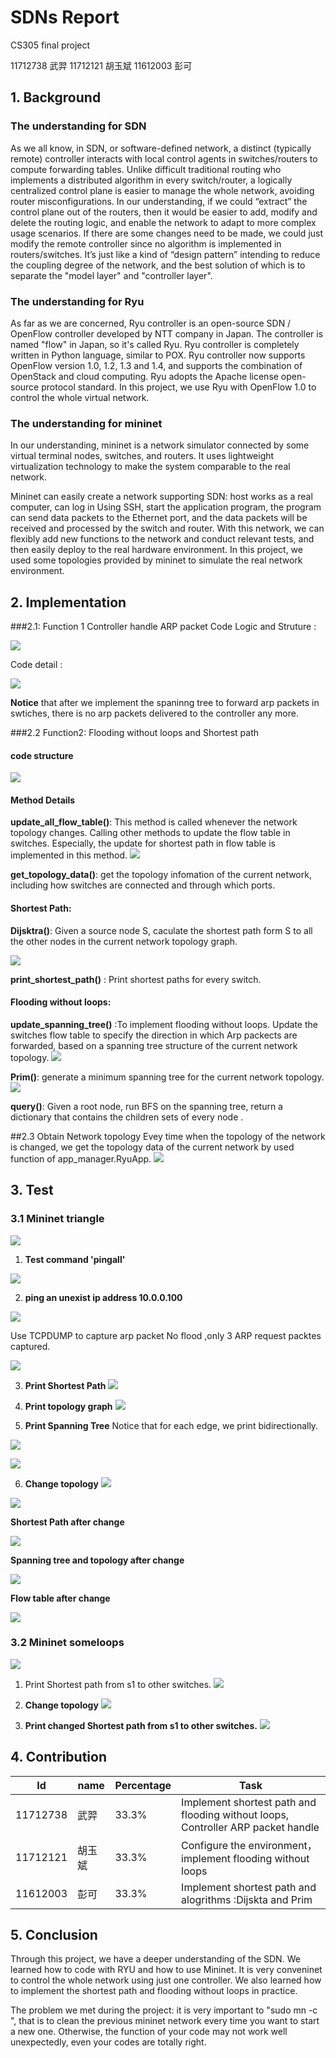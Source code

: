 # SDNs Report
CS305 final project

11712738 武羿
11712121 胡玉斌
11612003 彭可
## 1. Background 
### The understanding for SDN

As we all know, in SDN, or software-defined network, a distinct (typically remote) controller interacts with local control agents in switches/routers to compute forwarding tables. Unlike difficult traditional routing who implements a distributed algorithm in every switch/router, a logically centralized control plane is easier to manage the whole network, avoiding router misconfigurations. In our understanding, if we could “extract” the control plane out of the routers, then it would be easier to add, modify and delete the routing logic, and enable the network to adapt to more complex usage scenarios. If there are some changes need to be made, we could just modify the remote controller since no algorithm is implemented in routers/switches. It’s just like a kind of “design pattern” intending to reduce the coupling degree of the network, and the best solution of which is to separate the "model layer" and "controller layer".



### The understanding for Ryu

As far as we are concerned, Ryu controller is an open-source SDN / OpenFlow controller developed by NTT company in Japan. The controller is named "flow" in Japan, so it's called Ryu. Ryu controller is completely written in Python language, similar to POX. Ryu controller now supports OpenFlow version 1.0, 1.2, 1.3 and 1.4, and supports the combination of OpenStack and cloud computing. Ryu adopts the Apache license open-source protocol standard. In this project, we use Ryu with OpenFlow 1.0 to control the whole virtual network.



### The understanding for mininet

In our understanding, mininet is a network simulator connected by some virtual terminal nodes, switches, and routers. It uses lightweight virtualization technology to make the system comparable to the real network.

Mininet can easily create a network supporting SDN: host works as a real computer, can log in Using SSH, start the application program, the program can send data packets to the Ethernet port, and the data packets will be received and processed by the switch and router. With this network, we can flexibly add new functions to the network and conduct relevant tests, and then easily deploy to the real hardware environment. In this project, we used some topologies provided by mininet to simulate the real network environment.



## 2. Implementation
###2.1: Function 1 Controller handle ARP packet
Code Logic and Struture :

![](./images/r2.png)

Code detail :

![](./images/c1.png)

**Notice** that after we implement the spaninng tree to forward arp packets in swtiches, there is no arp packets delivered to the controller any more.

###2.2 Function2: Flooding without loops and  Shortest path

#### code structure
![](./images/r1.png)
#### Method Details

**update_all_flow_table()**: This method is called whenever the network topology changes. Calling other methods to update the flow table in switches. Especially, the update for shortest path in flow table is implemented in this method.
![](./images/spft.png)

**get_topology_data()**: get the topology infomation of the current network, including how switches are connected and through which ports.

#### Shortest Path:

**Dijsktra()**: Given a source node S, caculate the shortest path form S to all the other nodes in the current network topology graph.

![](./images/Dijkstra.png)

**print_shortest_path()** : Print shortest paths for every switch.


#### Flooding without loops:
**update_spanning_tree()** :To implement flooding without loops. Update the switches flow table to specify the direction in which Arp packects are forwarded, based on a spanning tree structure of the current network topology.
![](./images/arp.png)

**Prim()**: generate a minimum spanning tree for the current network topology.
![](./images/prim.png)

**query()**: Given a root node, run BFS on the spanning tree, return a dictionary that contains the children sets of every node .

##2.3 Obtain Network topology
Evey time when the topology of the network is changed, we get the topology data of the current network by used function of app_manager.RyuApp.
![](./images/td.png)


## 3. Test
### 3.1 Mininet triangle
![](./images/t.png)
1. **Test command 'pingall'**

![](./images/pingall.png)


2. **ping an unexist ip address 10.0.0.100**

![](./images/ping_2.png)

Use TCPDUMP to capture arp  packet
No flood ,only 3 ARP request packtes captured.

![](./images/no_flood.png)

3. **Print Shortest Path**
![](./images/shortest_1_triangle.png)

4. **Print topology graph**
![](./images/triangle_totology.png)

5. **Print Spanning Tree**
Notice that for each edge, we print bidirectionally.

![](./images/spanning_tree.png)

![](./images/sp_red.png)

6. **Change topology**
![](./images/change.png)

![](./images/t1.png)

**Shortest Path after change**

![](./images/shortest_path_after_change.png)

**Spanning tree and topology after change**

![](./images/spanning_tree_new.png)

**Flow table after change**

![](./images/flow_table_after_change.png)

### 3.2 Mininet someloops
![](./images/sl.png)

1. Print Shortest path from s1 to other switches.
![](./images/sl1.png)

2. **Change topology**
![](./images/sl3.png)

3. **Print changed Shortest path from s1 to other switches.**
![](./images/sl2.png)

## 4. Contribution
Id| name | Percentage |   Task 
-|-|-|-
11712738 |武羿 | 33.3%| Implement shortest path and flooding without loops, Controller ARP packet handle |
11712121| 胡玉斌 | 33.3% | Configure the environment，implement flooding without loops|
11612003| 彭可 | 33.3% | Implement shortest path and alogrithms :Dijskta and Prim |

## 5. Conclusion
Through this project, we have a deeper understanding of the SDN. We learned how to code with RYU and how to use Mininet. It is very conveninet to control the whole network using just one controller. We also learned how to implement the shortest path and flooding without loops in practice.

The problem we met during the project: it is very important to "sudo mn -c ", that is to clean the previous mininet network every time you want to start a new one. Otherwise, the function of your code may not work well unexpectedly, even your codes are totally right.

